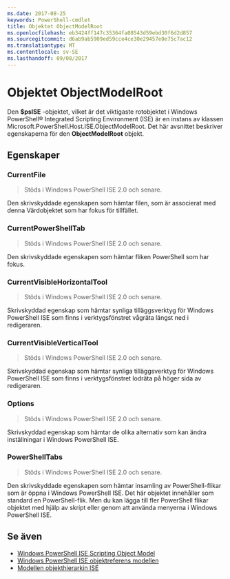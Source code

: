 ```yaml
---
ms.date: 2017-08-25
keywords: PowerShell-cmdlet
title: Objektet ObjectModelRoot
ms.openlocfilehash: eb3424ff147c35364fa08543d59ebd30f6d2d857
ms.sourcegitcommit: d6ab9ab5909ed59cce4ce30e29457e0e75c7ac12
ms.translationtype: MT
ms.contentlocale: sv-SE
ms.lasthandoff: 09/08/2017
---
```

# <a name="the-objectmodelroot-object"></a>Objektet ObjectModelRoot

Den **$psISE** -objektet, vilket är det viktigaste rotobjektet i Windows PowerShell® Integrated Scripting Environment (ISE) är en instans av klassen Microsoft.PowerShell.Host.ISE.ObjectModelRoot.
Det här avsnittet beskriver egenskaperna för den **ObjectModelRoot** objekt.

## <a name="properties"></a>Egenskaper

### <a name="currentfile"></a>CurrentFile

> Stöds i Windows PowerShell ISE 2.0 och senare. 

Den skrivskyddade egenskapen som hämtar filen, som är associerat med denna Värdobjektet som har fokus för tillfället.

### <a name="currentpowershelltab"></a>CurrentPowerShellTab

> Stöds i Windows PowerShell ISE 2.0 och senare.

Den skrivskyddade egenskapen som hämtar fliken PowerShell som har fokus.

### <a name="currentvisiblehorizontaltool"></a>CurrentVisibleHorizontalTool

> Stöds i Windows PowerShell ISE 2.0 och senare.

Skrivskyddad egenskap som hämtar synliga tilläggsverktyg för Windows PowerShell ISE som finns i verktygsfönstret vågräta längst ned i redigeraren.

### <a name="currentvisibleverticaltool"></a>CurrentVisibleVerticalTool

> Stöds i Windows PowerShell ISE 2.0 och senare. 

Skrivskyddad egenskap som hämtar synliga tilläggsverktyg för Windows PowerShell ISE som finns i verktygsfönstret lodräta på höger sida av redigeraren.

### <a name="options"></a>Options

> Stöds i Windows PowerShell ISE 2.0 och senare. 

Skrivskyddad egenskap som hämtar de olika alternativ som kan ändra inställningar i Windows PowerShell ISE.

### <a name="powershelltabs"></a>PowerShellTabs

> Stöds i Windows PowerShell ISE 2.0 och senare. 

Den skrivskyddade egenskapen som hämtar insamling av PowerShell-flikar som är öppna i Windows PowerShell ISE. Det här objektet innehåller som standard en PowerShell-flik. Men du kan lägga till fler PowerShell flikar objektet med hjälp av skript eller genom att använda menyerna i Windows PowerShell ISE.

## <a name="see-also"></a>Se även

- [Windows PowerShell ISE Scripting Object Model](The-Windows-PowerShell-ISE-Scripting-Object-Model.md)
- [Windows PowerShell ISE objektreferens modellen](Windows-PowerShell-ISE-Object-Model-Reference.md)
- [Modellen objekthierarkin ISE](The-ISE-Object-Model-Hierarchy.md)
